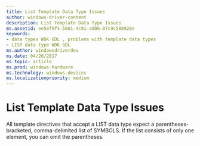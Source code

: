 ```yaml
---
title: List Template Data Type Issues
author: windows-driver-content
description: List Template Data Type Issues
ms.assetid: ee5ef9f4-5001-4c81-ad06-07c9c588928e
keywords:
- data types WDK GDL , problems with template data types
- LIST data type WDK GDL
ms.author: windowsdriverdev
ms.date: 04/20/2017
ms.topic: article
ms.prod: windows-hardware
ms.technology: windows-devices
ms.localizationpriority: medium
---
```


# List Template Data Type Issues


All template directives that accept a LIST data type expect a parentheses-bracketed, comma-delimited list of SYMBOLS. If the list consists of only one element, you can omit the parentheses.

 

 




